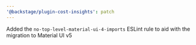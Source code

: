 ```yaml
---
'@backstage/plugin-cost-insights': patch
---
```


Added the `no-top-level-material-ui-4-imports` ESLint rule to aid with the migration to Material UI v5
